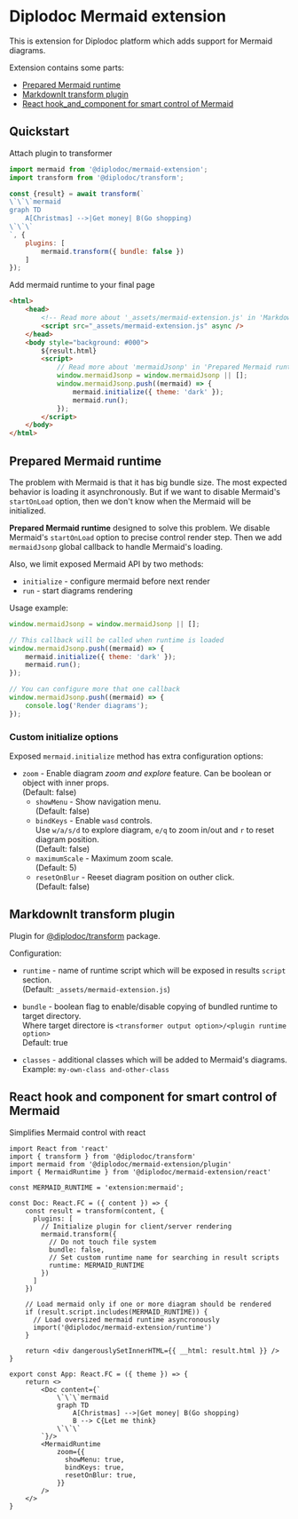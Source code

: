 # Diplodoc Mermaid extension

This is extension for Diplodoc platform which adds support for Mermaid diagrams.

Extension contains some parts:
- [Prepared Mermaid runtime](#prepared-mermaid-runtime)
- [MarkdownIt transform plugin](#markdownit-transform-plugin)
- [React hook_and_component for smart control of Mermaid](#react-hook-for-smart-control-of-mermaid)

## Quickstart
Attach plugin to transformer

```js
import mermaid from '@diplodoc/mermaid-extension';
import transform from '@diplodoc/transform';

const {result} = await transform(`
\`\`\`mermaid
graph TD
    A[Christmas] -->|Get money| B(Go shopping)
\`\`\`
`, {
    plugins: [
        mermaid.transform({ bundle: false })
    ]
});
```

Add mermaid runtime to your final page

```html
<html>
    <head>
        <!-- Read more about '_assets/mermaid-extension.js' in 'MarkdownIt transform plugin' section -->
        <script src="_assets/mermaid-extension.js" async />
    </head>
    <body style="background: #000">
        ${result.html}
        <script>
            // Read more about 'mermaidJsonp' in 'Prepared Mermaid runtime' section
            window.mermaidJsonp = window.mermaidJsonp || [];
            window.mermaidJsonp.push((mermaid) => {
                mermaid.initialize({ theme: 'dark' });
                mermaid.run();
            });
        </script>
    </body>
</html>   
```

## Prepared Mermaid runtime

The problem with Mermaid is that it has big bundle size.
The most expected behavior is loading it asynchronously.
But if we want to disable Mermaid's `startOnLoad` option, then we don't know when the Mermaid will be initialized. 

**Prepared Mermaid runtime** designed to solve this problem.
We disable Mermaid's `startOnLoad` option to precise control render step.
Then we add `mermaidJsonp` global callback to handle Mermaid's loading.

Also, we limit exposed Mermaid API by two methods:
- `initialize` - configure mermaid before next render
- `run` - start diagrams rendering

Usage example:
```js
window.mermaidJsonp = window.mermaidJsonp || [];

// This callback will be called when runtime is loaded
window.mermaidJsonp.push((mermaid) => {
    mermaid.initialize({ theme: 'dark' });
    mermaid.run();
});

// You can configure more that one callback
window.mermaidJsonp.push((mermaid) => {
    console.log('Render diagrams');
});
```

### Custom initialize options

Exposed `mermaid.initialize` method has extra configuration options:

- `zoom` - Enable diagram *zoom and explore* feature. Can be boolean or object with inner props.<br>
  (Default: false)<br>
  - `showMenu` - Show navigation menu.<br>
    (Default: false)
  - `bindKeys` - Enable `wasd` controls.<br>
    Use `w/a/s/d` to explore diagram, `e/q` to zoom in/out and `r` to reset diagram position.<br>
    (Default: false)
  - `maximumScale` - Maximum zoom scale.<br>
    (Default: 5)
  - `resetOnBlur` - Reeset diagram position on outher click.<br>
    (Default: false)

## MarkdownIt transform plugin

Plugin for [@diplodoc/transform](https://github.com/diplodoc-platform/transform) package.

Configuration:
- `runtime` - name of runtime script which will be exposed in results `script` section.<br>
  (Default: `_assets/mermaid-extension.js`)<br>

- `bundle` - boolean flag to enable/disable copying of bundled runtime to target directory.<br>
  Where target directore is `<transformer output option>/<plugin runtime option>`<br>
  Default: true<br>

- `classes` - additional classes which will be added to Mermaid's diagrams.<br>
  Example: `my-own-class and-other-class`<br>

## React hook and component for smart control of Mermaid

Simplifies Mermaid control with react

```tsx
import React from 'react'
import { transform } from '@diplodoc/transform'
import mermaid from '@diplodoc/mermaid-extension/plugin'
import { MermaidRuntime } from '@diplodoc/mermaid-extension/react'

const MERMAID_RUNTIME = 'extension:mermaid';

const Doc: React.FC = ({ content }) => {
    const result = transform(content, {
      plugins: [
        // Initialize plugin for client/server rendering
        mermaid.transform({
          // Do not touch file system
          bundle: false,
          // Set custom runtime name for searching in result scripts
          runtime: MERMAID_RUNTIME
        })
      ]
    })
  
    // Load mermaid only if one or more diagram should be rendered
    if (result.script.includes(MERMAID_RUNTIME)) {
      // Load oversized mermaid runtime asyncronously
      import('@diplodoc/mermaid-extension/runtime')
    }
  
    return <div dangerouslySetInnerHTML={{ __html: result.html }} />
}

export const App: React.FC = ({ theme }) => {
    return <>
        <Doc content={`
            \`\`\`mermaid
            graph TD
                A[Christmas] -->|Get money| B(Go shopping)
                B --> C{Let me think}
            \`\`\`
        `}/>
        <MermaidRuntime
            zoom={{
              showMenu: true,
              bindKeys: true,
              resetOnBlur: true,
            }}
        />
    </>
}
```
